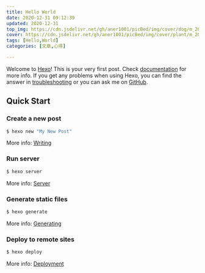 ```yaml
---
title: Hello World
date: 2020-12-31 09:12:39
updated: 2020-12-31
top_img: https://cdn.jsdelivr.net/gh/aner1001/picBed/img/cover/dog/m_20201231093629.jpg
cover: https://cdn.jsdelivr.net/gh/aner1001/picBed/img/cover/plant/m_202012310933.jpg
tags: [Hello,World]
categories: [文章,心得]

---
```

Welcome to [Hexo](https://hexo.io/)! This is your very first post. Check [documentation](https://hexo.io/docs/) for more info. If you get any problems when using Hexo, you can find the answer in [troubleshooting](https://hexo.io/docs/troubleshooting.html) or you can ask me on [GitHub](https://github.com/hexojs/hexo/issues).

## Quick Start

### Create a new post

``` bash
$ hexo new "My New Post"
```

More info: [Writing](https://hexo.io/docs/writing.html)

### Run server

``` bash
$ hexo server
```

More info: [Server](https://hexo.io/docs/server.html)

### Generate static files

``` bash
$ hexo generate
```

More info: [Generating](https://hexo.io/docs/generating.html)

### Deploy to remote sites

``` bash
$ hexo deploy
```

More info: [Deployment](https://hexo.io/docs/one-command-deployment.html)
